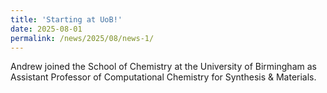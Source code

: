 ```yaml
---
title: 'Starting at UoB!'
date: 2025-08-01
permalink: /news/2025/08/news-1/
---
```


Andrew joined the School of Chemistry at the University of Birmingham as Assistant Professor of Computational Chemistry for Synthesis & Materials.
